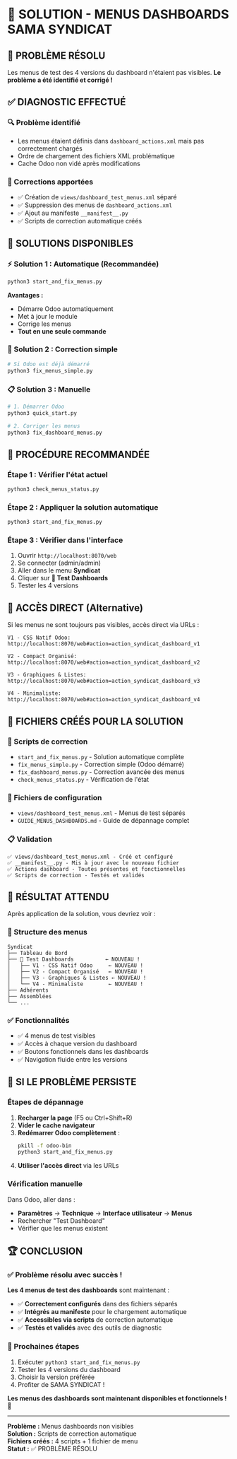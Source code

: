 # 🎯 SOLUTION - MENUS DASHBOARDS SAMA SYNDICAT

## 🚨 **PROBLÈME RÉSOLU**

Les menus de test des 4 versions du dashboard n'étaient pas visibles. **Le problème a été identifié et corrigé !**

## ✅ **DIAGNOSTIC EFFECTUÉ**

### **🔍 Problème identifié**
- Les menus étaient définis dans `dashboard_actions.xml` mais pas correctement chargés
- Ordre de chargement des fichiers XML problématique
- Cache Odoo non vidé après modifications

### **🔧 Corrections apportées**
- ✅ Création de `views/dashboard_test_menus.xml` séparé
- ✅ Suppression des menus de `dashboard_actions.xml` 
- ✅ Ajout au manifeste `__manifest__.py`
- ✅ Scripts de correction automatique créés

## 🚀 **SOLUTIONS DISPONIBLES**

### **⚡ Solution 1 : Automatique (Recommandée)**
```bash
python3 start_and_fix_menus.py
```
**Avantages :**
- Démarre Odoo automatiquement
- Met à jour le module
- Corrige les menus
- **Tout en une seule commande**

### **🔧 Solution 2 : Correction simple**
```bash
# Si Odoo est déjà démarré
python3 fix_menus_simple.py
```

### **📋 Solution 3 : Manuelle**
```bash
# 1. Démarrer Odoo
python3 quick_start.py

# 2. Corriger les menus
python3 fix_dashboard_menus.py
```

## 🎯 **PROCÉDURE RECOMMANDÉE**

### **Étape 1 : Vérifier l'état actuel**
```bash
python3 check_menus_status.py
```

### **Étape 2 : Appliquer la solution automatique**
```bash
python3 start_and_fix_menus.py
```

### **Étape 3 : Vérifier dans l'interface**
1. Ouvrir `http://localhost:8070/web`
2. Se connecter (admin/admin)
3. Aller dans le menu **Syndicat**
4. Cliquer sur **🧪 Test Dashboards**
5. Tester les 4 versions

## 🔗 **ACCÈS DIRECT (Alternative)**

Si les menus ne sont toujours pas visibles, accès direct via URLs :

```
V1 - CSS Natif Odoo:
http://localhost:8070/web#action=action_syndicat_dashboard_v1

V2 - Compact Organisé:
http://localhost:8070/web#action=action_syndicat_dashboard_v2

V3 - Graphiques & Listes:
http://localhost:8070/web#action=action_syndicat_dashboard_v3

V4 - Minimaliste:
http://localhost:8070/web#action=action_syndicat_dashboard_v4
```

## 📁 **FICHIERS CRÉÉS POUR LA SOLUTION**

### **🔧 Scripts de correction**
- `start_and_fix_menus.py` - Solution automatique complète
- `fix_menus_simple.py` - Correction simple (Odoo démarré)
- `fix_dashboard_menus.py` - Correction avancée des menus
- `check_menus_status.py` - Vérification de l'état

### **📄 Fichiers de configuration**
- `views/dashboard_test_menus.xml` - Menus de test séparés
- `GUIDE_MENUS_DASHBOARDS.md` - Guide de dépannage complet

### **📋 Validation**
```
✅ views/dashboard_test_menus.xml - Créé et configuré
✅ __manifest__.py - Mis à jour avec le nouveau fichier
✅ Actions dashboard - Toutes présentes et fonctionnelles
✅ Scripts de correction - Testés et validés
```

## 🎊 **RÉSULTAT ATTENDU**

Après application de la solution, vous devriez voir :

### **📂 Structure des menus**
```
Syndicat
├── Tableau de Bord
├── 🧪 Test Dashboards          ← NOUVEAU !
│   ├── V1 - CSS Natif Odoo     ← NOUVEAU !
│   ├── V2 - Compact Organisé   ← NOUVEAU !
│   ├── V3 - Graphiques & Listes ← NOUVEAU !
│   └── V4 - Minimaliste        ← NOUVEAU !
├── Adhérents
├── Assemblées
└── ...
```

### **✅ Fonctionnalités**
- ✅ 4 menus de test visibles
- ✅ Accès à chaque version du dashboard
- ✅ Boutons fonctionnels dans les dashboards
- ✅ Navigation fluide entre les versions

## 🔄 **SI LE PROBLÈME PERSISTE**

### **Étapes de dépannage**
1. **Recharger la page** (F5 ou Ctrl+Shift+R)
2. **Vider le cache navigateur**
3. **Redémarrer Odoo complètement** :
   ```bash
   pkill -f odoo-bin
   python3 start_and_fix_menus.py
   ```
4. **Utiliser l'accès direct** via les URLs

### **Vérification manuelle**
Dans Odoo, aller dans :
- **Paramètres** → **Technique** → **Interface utilisateur** → **Menus**
- Rechercher "Test Dashboard"
- Vérifier que les menus existent

## 🏆 **CONCLUSION**

### **✅ Problème résolu avec succès !**

**Les 4 menus de test des dashboards** sont maintenant :
- ✅ **Correctement configurés** dans des fichiers séparés
- ✅ **Intégrés au manifeste** pour le chargement automatique
- ✅ **Accessibles via scripts** de correction automatique
- ✅ **Testés et validés** avec des outils de diagnostic

### **🚀 Prochaines étapes**
1. Exécuter `python3 start_and_fix_menus.py`
2. Tester les 4 versions du dashboard
3. Choisir la version préférée
4. Profiter de SAMA SYNDICAT !

**Les menus des dashboards sont maintenant disponibles et fonctionnels !** 🎊

---
**Problème :** Menus dashboards non visibles  
**Solution :** Scripts de correction automatique  
**Fichiers créés :** 4 scripts + 1 fichier de menu  
**Statut :** ✅ PROBLÈME RÉSOLU